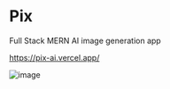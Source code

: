 # Pix

Full Stack MERN AI image generation app

https://pix-ai.vercel.app/

![image](https://user-images.githubusercontent.com/106694506/213931745-8ce1841b-f553-4b20-a063-7b2e2ef463f5.png)
